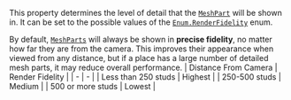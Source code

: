 This property determines the level of detail that the [`MeshPart`](https://create.roblox.com/docs/reference/engine/classes/MeshPart)
will be shown in. It can be set to the possible values of the
[`Enum.RenderFidelity`](https://create.roblox.com/docs/reference/engine/enums/RenderFidelity) enum.

By default, [`MeshParts`](https://create.roblox.com/docs/reference/engine/classes/MeshPart) will always be shown in **precise
fidelity**, no matter how far they are from the camera. This improves
their appearance when viewed from any distance, but if a place has a large
number of detailed mesh parts, it may reduce overall performance.
| Distance From Camera | Render Fidelity |
| - | - |
| Less than 250 studs | Highest |
| 250-500 studs | Medium |
| 500 or more studs | Lowest |